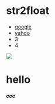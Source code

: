 # str2float

* [google](https://www.google.com.tw)
* [yahoo](https://tw.yahoo.com)
* 3 
* 4

![](https://i.imgur.com/Gn8LvMP.jpg)

# hello

***ccc***
